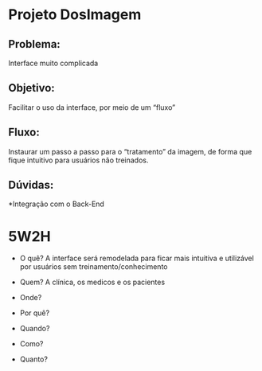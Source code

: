# Projeto DosImagem

## Problema:
Interface muito complicada
## Objetivo:
Facilitar o uso da interface, por meio de um “fluxo”
## Fluxo:
Instaurar um passo a passo para o “tratamento” da imagem, de forma que fique intuitivo para usuários não treinados.
## Dúvidas:
*Integração com o Back-End

# 5W2H
- O quê?
        A interface será remodelada para ficar mais intuitiva e utilizável por usuários sem treinamento/conhecimento
- Quem?
        A clínica, os medicos e os pacientes
- Onde?

- Por quê?

- Quando?

- Como?

- Quanto?
